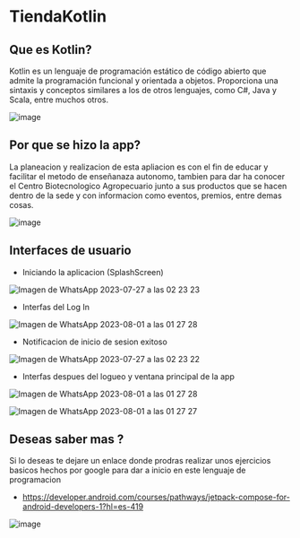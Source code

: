 # TiendaKotlin
## Que es Kotlin?
Kotlin es un lenguaje de programación estático de código abierto que admite la programación funcional y orientada a objetos. Proporciona una sintaxis y conceptos similares a los de otros lenguajes, como C#, Java y Scala, entre muchos otros.


![image](https://github.com/DiegoDiazRodri/Tienda_Kotlin/assets/110435602/073b650d-41b9-4feb-af81-efe53c449752)


## Por que se hizo la app?
La planeacion y realizacion de esta apliacion es con el fin de educar y facilitar el metodo de enseñanaza autonomo, tambien para dar ha conocer el Centro Biotecnologico Agropecuario junto a sus productos que se hacen dentro de la sede y con informacion como eventos, premios, entre demas cosas.

![image](https://github.com/DiegoDiazRodri/Tienda_Kotlin/assets/110435602/fda007dc-e19a-4c31-9523-04a0aaf0feb3)



## Interfaces de usuario
* Iniciando la aplicacion (SplashScreen)
  
![Imagen de WhatsApp 2023-07-27 a las 02 23 23](https://github.com/DiegoDiazRodri/Tienda_Kotlin/assets/110435602/1bce51ba-ed74-4bd0-b7d0-d5bdfe6d618f)


* Interfas del Log In
  
![Imagen de WhatsApp 2023-08-01 a las 01 27 28](https://github.com/DiegoDiazRodri/Tienda_Kotlin/assets/110435602/68fa851f-1ed4-4d2f-a13a-263a2d4fdd5b)

* Notificacion de inicio de sesion exitoso
  
![Imagen de WhatsApp 2023-07-27 a las 02 23 22](https://github.com/DiegoDiazRodri/Tienda_Kotlin/assets/110435602/ba85e6a4-ecef-40a5-9c3d-2219903f2a0f)

* Interfas despues del logueo y ventana principal de la app
  
 ![Imagen de WhatsApp 2023-08-01 a las 01 27 28](https://github.com/DiegoDiazRodri/Tienda_Kotlin/assets/110435602/da023529-831a-439e-8a96-245fe906546d)

![Imagen de WhatsApp 2023-08-01 a las 01 27 27](https://github.com/DiegoDiazRodri/Tienda_Kotlin/assets/110435602/8a72f414-ec66-4053-9839-09a1f17ba44d)




## Deseas saber mas ?
Si  lo deseas te dejare un enlace donde prodras realizar unos ejercicios basicos hechos por google para dar a inicio en este lenguaje de programacion

* https://developer.android.com/courses/pathways/jetpack-compose-for-android-developers-1?hl=es-419

![image](https://github.com/DiegoDiazRodri/Tienda_Kotlin/assets/110435602/b1118c90-2e8d-4eeb-98f5-1416063e33b9)


